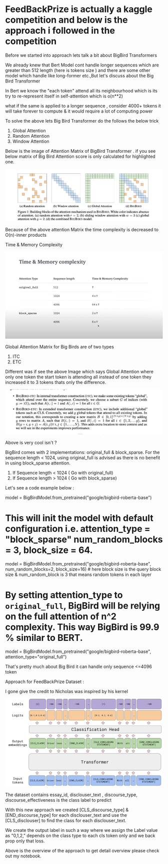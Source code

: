 # FeedBackPrize is actually a kaggle competition and below is the approach i followed in the competition 

Before we started into approach lets talk a bit about BigBird Transformers 

We already knew that Bert Model cont handle longer sequences which are greater than 512 length (here is tokens size ) and there are some other model which handle like long-former etc.,But let's discuss about the Big Bird Transformer

In Bert we know the "each token" attend all its neighbourhood which is its try to re-represent itself in self-attention which is o(n**2)

what if the same is applied to a longer sequence , consider 4000+ tokens it will take forever to compute & it would require a lot of computing power 
 
To solve the above lets Big Bird Transformer do the follows the below trick 

1) Global Attention 
2) Random Attention 
3) Window Attention

Below is the image of Attention Matrix of BigBird Transformer . if you see below matrix of Big Bird Attention score is only calculated for highlighted one.

![img.png](Images/img.png)

Because of the above attention Matrix the time complexity is decreased to  O(n)-inner products

Time & Memory Complexity 

![img_1.png](Images/img_1.png)


Global Attention Matrix for Big Birds are of two types 

1) ITC 
2) ETC 


Different was if see the above Image which says Global Attention where only one token the start token is attending all instead of one token they increased it to 3 tokens 
thats only the difference.


![img_2.png](Images/img_2.png)


Above is very cool isn't ?

BigBird comes with 2 implementations: original_full & block_sparse. For the sequence length < 1024, using original_full is advised as there is no benefit in using block_sparse attention.

1) If Sequence length  < 1024 ( Go with original_full)
2) If Sequence length > 1024 ( Go with block_sparse)


Let's see a code example below :


model = BigBirdModel.from_pretrained("google/bigbird-roberta-base")
# This will init the model with default configuration i.e. attention_type = "block_sparse" num_random_blocks = 3, block_size = 64.
model = BigBirdModel.from_pretrained("google/bigbird-roberta-base", num_random_blocks=2, block_size=16) # here block size is the query block size & num_random_block is 3 that means random tokens in each layer 

# By setting attention_type to `original_full`, BigBird will be relying on the full attention of n^2 complexity. This way BigBird is 99.9 % similar to BERT.
model = BigBirdModel.from_pretrained("google/bigbird-roberta-base", attention_type="original_full")

That's pretty much about Big Bird it can handle only sequence <=4096 token

Approach for FeedBackPrize Dataset :

I gone give the credit to Nicholas was inspired by his kernel

![img_3.png](Images/img_3.png)


The dataset contains essay_id,  disclouser_text , discourse_type, discourse_effectiveness is the class label to predict 

With this new approach we created [CLS_discourse_type] & [END_discourse_type] for each disclouser_text and use the [CLS_disclouser] to find the class for each  disclouser_text.

We create the output label in such a way where we assign the Label value as "0,1,2," depends on the class type to each cls token only and we back prop only that loss.

Above is the overview of the approach to get detail overview please check out my notebook.




